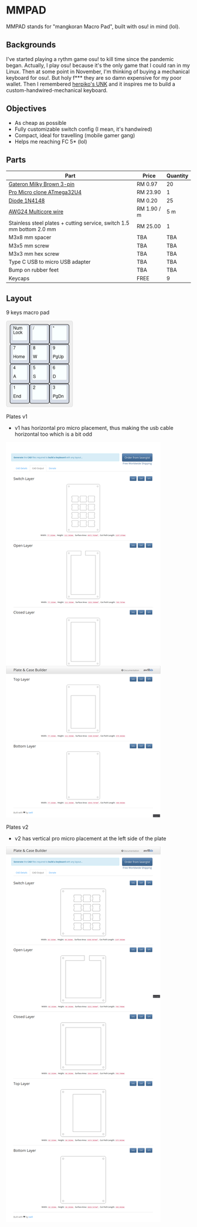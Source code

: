 # MMPAD

MMPAD stands for "mangkoran Macro Pad", built with osu! in mind (lol).

## Backgrounds

I've started playing a rythm game osu! to kill time since the pandemic began.
Actually, I play osu! because it's the only game that I could ran in my Linux.
Then at some point in November, I'm thinking of buying a mechanical keyboard for osu!.
But holy f\*\*\* they are so damn expensive for my poor wallet. Then I remembered [herpiko's UNK](https://github.com/herpiko/unk)
and it inspires me to build a custom-handwired-mechanical keyboard.

## Objectives

- As cheap as possible
- Fully customizable switch config (I mean, it's handwired)
- Compact, ideal for travelling (mobile gamer gang)
- Helps me reaching FC 5\* (lol)

## Parts
| Part | Price | Quantity |
| ---- | ----- | -------- |
| [Gateron Milky Brown 3-pin](https://shopee.com.my/product/79025026/5655361769) | RM 0.97 | 20 |
| [Pro Micro clone ATmega32U4](https://shopee.com.my/product/33091591/2627005825) | RM 23.90 | 1 |
| [Diode 1N4148](https://shopee.com.my/product/23949362/861826364) | RM 0.20 | 25 |
| [AWG24 Multicore wire](https://shopee.com.my/product/33091591/870061166) | RM 1.90 / m | 5 m |
| Stainless steel plates + cutting service, switch 1.5 mm bottom 2.0 mm | RM 25.00 | 1 |
| M3x8 mm spacer | TBA | TBA |
| M3x5 mm screw | TBA | TBA |
| M3x3 mm hex screw | TBA | TBA |
| Type C USB to micro USB adapter | TBA | TBA |
| Bump on rubber feet | TBA | TBA |
| Keycaps | FREE | 9 |

## Layout
9 keys macro pad

![](https://github.com/mangkoran/mmpad/blob/main/Pictures/keyboard-layout.png)

Plates v1
- v1 has horizontal pro micro placement, thus making the usb cable horizontal too which is a bit odd

![](https://github.com/mangkoran/mmpad/blob/main/Pictures/v1/swillkb-preview.png)

Plates v2
- v2 has vertical pro micro placement at the left side of the plate

![](https://github.com/mangkoran/mmpad/blob/main/Pictures/v2/swillkb-preview.png)
